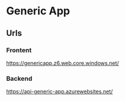 # Generic App

## Urls

### Frontent

<https://genericapp.z6.web.core.windows.net/>

### Backend

<https://api-generic-app.azurewebsites.net/>